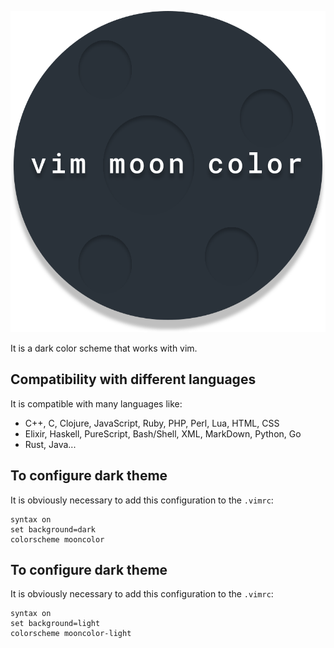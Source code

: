 <p align="center"><img src="https://github.com/ArthurPV/vim-moon-color/blob/master/img/logo.svg" alt="logo"></p>

It is a dark color scheme that works with vim.

## Compatibility with different languages
It is compatible with many languages like: 
- C++, C, Clojure, JavaScript, Ruby, PHP, Perl, Lua, HTML, CSS
- Elixir, Haskell, PureScript, Bash/Shell, XML, MarkDown, Python, Go
- Rust, Java...

## To configure dark theme
It is obviously necessary to add this configuration to the `.vimrc`:
```VimL
syntax on
set background=dark
colorscheme mooncolor
```

## To configure dark theme
It is obviously necessary to add this configuration to the `.vimrc`:
```VimL
syntax on
set background=light
colorscheme mooncolor-light
```

